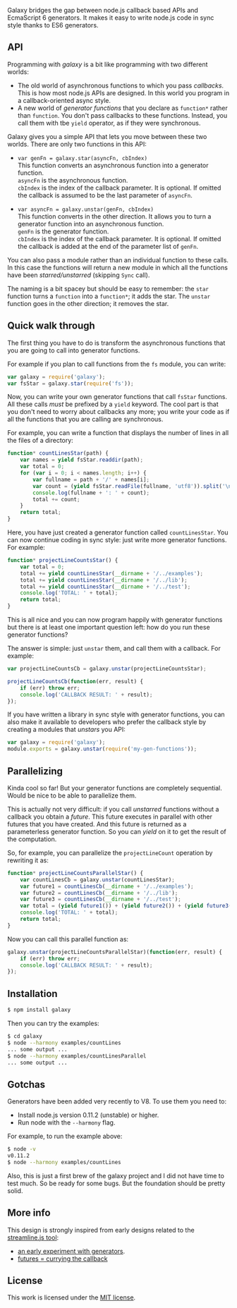 Galaxy bridges the gap between node.js callback based APIs and EcmaScript 6 generators. It makes it easy to write node.js code in sync style thanks to ES6 generators.

## API

Programming with _galaxy_ is a bit like programming with two different worlds:

* The old world of asynchronous functions to which you pass _callbacks_. This is how most node.js APIs are designed. In this world you program in a callback-oriented async style.
* A new world of _generator functions_ that you declare as `function*` rather than `function`. You don't pass callbacks to these functions. Instead, you call them with tbe `yield` operator, as if they were synchronous.

Galaxy gives you a simple API that lets you move between these two worlds. There are only two functions in this API:

* `var genFn = galaxy.star(asyncFn, cbIndex)`  
  This function converts an asynchronous function into a generator function.  
  `asyncFn` is the asynchronous function.  
  `cbIndex` is the index of the callback parameter. It is optional. If omitted the callback is assumed to be the last parameter of `asyncFn`.

* `var asyncFn = galaxy.unstar(genFn, cbIndex)`  
  This function converts in the other direction. It allows you to turn a generator function into an asynchronous function.  
  `genFn` is the generator function.  
  `cbIndex` is the index of the callback parameter. It is optional. If omitted the callback is added at the end of the parameter list of `genFn`.

 You can also pass a module rather than an individual function to these calls. In this case the functions will return a new module in which all the functions have been _starred/unstarred_ (skipping `Sync` call).

The naming is a bit spacey but should be easy to remember: the `star` function turns a `function` into a `function*`; it adds the star. The `unstar` function goes in the other direction; it removes the star.

## Quick walk through

The first thing you have to do is transform the asynchronous functions that you are going to call into generator functions. 

For example if you plan to call functions from the `fs` module, you can write:

``` javascript
var galaxy = require('galaxy');
var fsStar = galaxy.star(require('fs'));
```

Now, you can write your own generator functions that call `fsStar` functions. All these calls _must_ be prefixed by a `yield` keyword. The cool part is that you don't need to worry about callbacks any more; you write your code as if all the functions that you are calling are synchronous.

For example, you can write a function that displays the number of lines in all the files of a directory:

``` javascript
function* countLinesStar(path) {
	var names = yield fsStar.readdir(path);
	var total = 0;
	for (var i = 0; i < names.length; i++) {
		var fullname = path + '/' + names[i];
		var count = (yield fsStar.readFile(fullname, 'utf8')).split('\n').length;
		console.log(fullname + ': ' + count);
		total += count;
	}
	return total;
}
```

Here, you have just created a generator function called `countLinesStar`. You can now continue coding in sync style: just write more generator functions. For example:

``` javascript
function* projectLineCountsStar() {
	var total = 0;
	total += yield countLinesStar(__dirname + '/../examples');
	total += yield countLinesStar(__dirname + '/../lib');
	total += yield countLinesStar(__dirname + '/../test');
	console.log('TOTAL: ' + total);
	return total;
}
```

This is all nice and you can now program happily with generator functions but there is at least one important question left: how do you run these generator functions?

The answer is simple: just `unstar` them, and call them with a callback. For example:

``` javascript
var projectLineCountsCb = galaxy.unstar(projectLineCountsStar);

projectLineCountsCb(function(err, result) {
	if (err) throw err;
	console.log('CALLBACK RESULT: ' + result);
});
```

If you have written a library in sync style with generator functions, you can also make it available to developers who prefer the callback style by creating a modules that _unstars_ you API:

``` javascript
var galaxy = require('galaxy');
module.exports = galaxy.unstar(require('my-gen-functions'));
```

## Parallelizing

Kinda cool so far! But your generator functions are completely sequential. Would be nice to be able to parallelize them.

This is actually not very difficult: if you call _unstarred_ functions without a callback you obtain a _future_. This future executes in parallel with other futures that you have created. And this future is returned as a parameterless generator function. So you can _yield_ on it to get the result of the computation.

So, for example, you can parallelize the `projectLineCount` operation by rewriting it as:

``` javascript
function* projectLineCountsParallelStar() {
 	var countLinesCb = galaxy.unstar(countLinesStar);
 	var future1 = countLinesCb(__dirname + '/../examples');
 	var future2 = countLinesCb(__dirname + '/../lib');
	var future3 = countLinesCb(__dirname + '/../test');
 	var total = (yield future1()) + (yield future2()) + (yield future3());
	console.log('TOTAL: ' + total);
	return total; 
}

```

Now you can call this parallel function as:

``` javascript
galaxy.unstar(projectLineCountsParallelStar)(function(err, result) {
	if (err) throw err;
	console.log('CALLBACK RESULT: ' + result);	
});
```

## Installation

``` sh
$ npm install galaxy
```

Then you can try the examples:

``` sh
$ cd galaxy
$ node --harmony examples/countLines
... some output ...
$ node --harmony examples/countLinesParallel
... some output ...
```

## Gotchas

Generators have been added very recently to V8. To use them you need to:

* Install node.js version 0.11.2 (unstable) or higher.
* Run node with the `--harmony` flag.

For example, to run the example above:

``` sh
$ node -v
v0.11.2
$ node --harmony examples/countLines
```

Also, this is just a first brew of the galaxy project and I did not have time to test much. So be ready for some bugs. But the foundation should be pretty solid.

## More info

This design is strongly inspired from early designs related to the [streamline.js tool](https://github.com/Sage/streamlinejs):

* [an early experiment with generators](http://bjouhier.wordpress.com/2012/05/18/asynchronous-javascript-with-generators-an-experiment/).
* [futures = currying the callback](http://bjouhier.wordpress.com/2011/04/04/currying-the-callback-or-the-essence-of-futures/)

## License

This work is licensed under the [MIT license](http://en.wikipedia.org/wiki/MIT_License).

